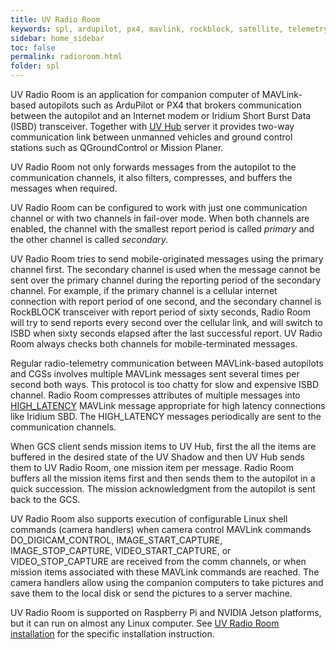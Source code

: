```yaml
---
title: UV Radio Room 
keywords: spl, ardupilot, px4, mavlink, rockblock, satellite, telemetry, iridium, radio room, isbd
sidebar: home_sidebar
toc: false
permalink: radioroom.html
folder: spl
---
```


UV Radio Room is an application for companion computer of MAVLink-based autopilots such as ArduPilot or PX4 that brokers communication between the autopilot and an Internet modem or Iridium Short Burst Data (ISBD) transceiver. Together with [UV Hub](uvhub.html) server it provides two-way communication link between unmanned vehicles and ground control stations such as QGroundControl or Mission Planer.

UV Radio Room not only forwards messages from the autopilot to the communication channels, it also filters, compresses, and buffers the messages when required.

UV Radio Room can be configured to work with just one communication channel or with two channels in fail-over mode. When both channels are enabled, the channel with the smallest report period is called _primary_ and the other channel is called _secondary_.

UV Radio Room tries to send mobile-originated messages using the primary channel first. The secondary channel is used when the message cannot be sent over the primary channel during the reporting period of the secondary channel. For example, if the primary channel is a cellular internet connection with report period of one second, and the secondary channel is RockBLOCK transceiver with report period of sixty seconds, Radio Room will try to send reports every second over the cellular link, and will switch to ISBD when sixty seconds elapsed after the last successful report. UV Radio Room always checks both channels for mobile-terminated messages.

Regular radio-telemetry communication between MAVLink-based autopilots and CGSs involves multiple MAVLink messages sent several times per second both ways. This protocol is too chatty for slow and expensive ISBD channel. Radio Room compresses attributes of multiple messages into [HIGH_LATENCY](https://mavlink.io/en/messages/common.html#HIGH_LATENCY) MAVLink message appropriate for high latency connections like Iridium SBD. The HIGH_LATENCY messages periodically are sent to the communication channels.

When GCS client sends mission items to UV Hub, first the all the items are buffered in the desired state of the UV Shadow and then UV Hub sends them to UV Radio Room, one mission item per message. Radio Room buffers all the mission items first and then sends them to the autopilot in a quick succession. The mission acknowledgment from the autopilot is sent back to the GCS.

UV Radio Room also supports execution of configurable Linux shell commands (camera handlers) when camera control MAVLink commands DO_DIGICAM_CONTROL, IMAGE_START_CAPTURE, IMAGE_STOP_CAPTURE, VIDEO_START_CAPTURE, or VIDEO_STOP_CAPTURE are received from the comm channels, or when mission items associated with these MAVLink commands are reached. The camera handlers allow using the companion computers to take pictures and save them to the local disk or send the pictures to a server machine.

UV Radio Room is supported on Raspberry Pi and NVIDIA Jetson platforms, but it can run on almost any Linux computer. See [UV Radio Room installation](splradioroom-rpi.html) for the specific installation instruction.
